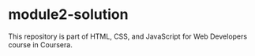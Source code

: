 # module2-solution
This repository is part of HTML, CSS, and JavaScript for Web Developers course in Coursera.

